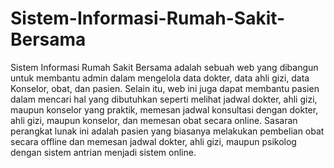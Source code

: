 # Sistem-Informasi-Rumah-Sakit-Bersama

Sistem Informasi Rumah Sakit Bersama adalah sebuah web yang dibangun untuk membantu admin dalam mengelola data dokter, data ahli gizi, data Konselor, obat, dan pasien. Selain itu, web ini juga dapat membantu pasien dalam mencari hal yang dibutuhkan seperti melihat jadwal dokter, ahli gizi, maupun konselor yang praktik, memesan jadwal konsultasi dengan dokter, ahli gizi, maupun konselor, dan memesan obat secara online. Sasaran perangkat lunak ini adalah pasien yang biasanya melakukan pembelian obat secara offline dan memesan jadwal dokter, ahli gizi, maupun psikolog dengan sistem antrian menjadi sistem online.
